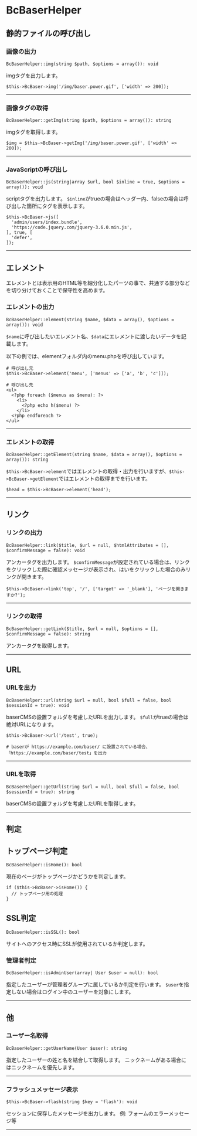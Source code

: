 # BcBaserHelper

## 静的ファイルの呼び出し

### 画像の出力

```
BcBaserHelper::img(string $path, $options = array()): void
```
imgタグを出力します。

```
$this->BcBaser->img('/img/baser.power.gif', ['width' => 200]);
```

---

### 画像タグの取得

```
BcBaserHelper::getImg(string $path, $options = array()): string
```

imgタグを取得します。

```
$img = $this->BcBaser->getImg('/img/baser.power.gif', ['width' => 200]);
```

---

### JavaScriptの呼び出し

```
BcBaserHelper::js(string|array $url, bool $inline = true, $options = array()): void
```

scriptタグを出力します。
`$inline`がtrueの場合はヘッダー内、falseの場合は呼び出した箇所にタグを表示します。

```
$this->BcBaser->js([
  'admin/users/index.bundle',
  'https://code.jquery.com/jquery-3.6.0.min.js',
], true, [
  'defer',
]);
```

---

## エレメント

エレメントとは表示用のHTML等を細分化したパーツの事で、共通する部分などを切り分けておくことで保守性を高めます。

### エレメントの出力

```
BcBaserHelper::element(string $name, $data = array(), $options = array()): void
```

`$name`に呼び出したいエレメント名、`$data`にエレメントに渡したいデータを記載します。

以下の例では、elementフォルダ内のmenu.phpを呼び出しています。

```
# 呼び出し元
$this->BcBaser->element('menu', ['menus' => ['a', 'b', 'c']]);
```

```
# 呼び出し先
<ul>
  <?php foreach ($menus as $menu): ?>
    <li>
      <?php echo h($menu) ?>
    </li>
  <?php endforeach ?>
</ul>
```

---

### エレメントの取得

```
BcBaserHelper::getElement(string $name, $data = array(), $options = array()): string
```

`$this->BcBaser->element`ではエレメントの取得・出力を行いますが、`$this->BcBaser->getElement`ではエレメントの取得までを行います。

```
$head = $this->BcBaser->element('head');
```

---

## リンク

### リンクの出力

```
BcBaserHelper::link($title, $url = null, $htmlAttributes = [], $confirmMessage = false): void
```

アンカータグを出力します。
`$confirmMessage`が設定されている場合は、リンクをクリックした際に確認メッセージが表示され、はいをクリックした場合のみリンクが開きます。

```
$this->BcBaser->link('top', '/', ['target' => '_blank'], 'ページを開きますか?');
```

---

### リンクの取得

```
BcBaserHelper::getLink($title, $url = null, $options = [], $confirmMessage = false): string
```

アンカータグを取得します。

---

## URL

### URLを出力

```
BcBaserHelper::url(string $url = null, bool $full = false, bool $sessionId = true): void
```

baserCMSの設置フォルダを考慮したURLを出力します。
`$full`がtrueの場合は絶対URLになります。

```
$this->BcBaser->url('/test', true);

# baserが https://example.com/baser/ に設置されている場合、 「https://example.com/baser/test」を出力
```

---

### URLを取得

```
BcBaserHelper::getUrl(string $url = null, bool $full = false, bool $sessionId = true): string
```

baserCMSの設置フォルダを考慮したURLを取得します。

---

## 判定

## トップページ判定

```
BcBaserHelper::isHome(): bool
```

現在のページがトップページかどうかを判定します。

```
if ($this->BcBaser->isHome()) {
  // トップページ用の処理
}
```

## SSL判定

```
BcBaserHelper::isSSL(): bool
```

サイトへのアクセス時にSSLが使用されているか判定します。

### 管理者判定

```
BcBaserHelper::isAdminUser(array| User $user = null): bool
```

指定したユーザーが管理者グループに属しているか判定を行います。
`$user`を指定しない場合はログイン中のユーザーを対象にします。

---

## 他

### ユーザー名取得

```
BcBaserHelper::getUserName(User $user): string
```

指定したユーザーの姓と名を結合して取得します。
ニックネームがある場合にはニックネームを優先します。

---

### フラッシュメッセージ表示

```
$this->BcBaser->flash(string $key = 'flash'): void
```

セッションに保存したメッセージを出力します。
例: フォームのエラーメッセージ等

---

